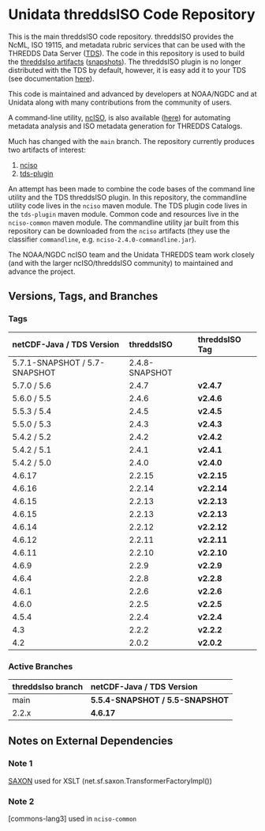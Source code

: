 # Unidata threddsISO Code Repository

This is the main threddsISO code repository.
threddsISO provides the NcML, ISO 19115, and metadata rubric services that can be used with the THREDDS Data Server ([TDS]).
The code in this repository is used to build the [threddsIso artifacts][Maven_artifacts] ([snapshots][Maven_artifacts_snapshots]).
The threddsISO plugin is no longer distributed with the TDS by default, however, it is easy add it to your TDS (see documentation [here][ncISO_TDS_docs]).

This code is maintained and advanced by developers at NOAA/NGDC and at Unidata along with many contributions from the community of users.

A command-line utility, [ncISO], is also available ([here][ncISO]) for automating metadata analysis and ISO metadata generation for THREDDS Catalogs.

Much has changed with the `main` branch.
The repository currently produces two artifacts of interest:

1. [nciso](https://artifacts.unidata.ucar.edu/service/rest/repository/browse/unidata-all/EDS/nciso/)
2. [tds-plugin](https://artifacts.unidata.ucar.edu/service/rest/repository/browse/unidata-all/EDS/tds-plugin/)

An attempt has been made to combine the code bases of the command line utility and the TDS threddsISO plugin.
In this repository, the commandline utility code lives in the `nciso` maven module.
The TDS plugin code lives in the `tds-plugin` maven module.
Common code and resources live in the `nciso-common` maven module.
The commandline utility jar built from this repository can be downloaded from the `nciso` artifacts (they use the classifier `commandline`, e.g. `nciso-2.4.0-commandline.jar`).

The NOAA/NGDC ncISO team and the Unidata THREDDS team work closely (and with the larger ncISO/threddsISO community) to maintained and advance the project.

## Versions, Tags, and Branches

### Tags

| netCDF-Java / TDS Version     | threddsISO     | threddsISO Tag |
|:------------------------------|:---------------|:---------------|
| 5.7.1-SNAPSHOT / 5.7-SNAPSHOT | 2.4.8-SNAPSHOT |                |
| 5.7.0 / 5.6                   | 2.4.7          | **v2.4.7**     |
| 5.6.0 / 5.5                   | 2.4.6          | **v2.4.6**     |
| 5.5.3 / 5.4                   | 2.4.5          | **v2.4.5**     |
| 5.5.0 / 5.3                   | 2.4.3          | **v2.4.3**     |
| 5.4.2 / 5.2                   | 2.4.2          | **v2.4.2**     |
| 5.4.2 / 5.1                   | 2.4.1          | **v2.4.1**     |
| 5.4.2 / 5.0                   | 2.4.0          | **v2.4.0**     |
| 4.6.17                        | 2.2.15         | **v2.2.15**    |
| 4.6.16                        | 2.2.14         | **v2.2.14**    |
| 4.6.15                        | 2.2.13         | **v2.2.13**    |
| 4.6.15                        | 2.2.13         | **v2.2.13**    |
| 4.6.14                        | 2.2.12         | **v2.2.12**    |
| 4.6.12                        | 2.2.11         | **v2.2.11**    |
| 4.6.11                        | 2.2.10         | **v2.2.10**    |
| 4.6.9                         | 2.2.9          | **v2.2.9**     |
| 4.6.4                         | 2.2.8          | **v2.2.8**     |
| 4.6.1                         | 2.2.6          | **v2.2.6**     |
| 4.6.0                         | 2.2.5          | **v2.2.5**     |
| 4.5.4                         | 2.2.4          | **v2.2.4**     |
| 4.3                           | 2.2.2          | **v2.2.2**     |
| 4.2                           | 2.0.2          | **v2.0.2**     |

### Active Branches

| threddsIso branch | netCDF-Java / TDS Version         |
|:------------------|:----------------------------------|
| main              | **5.5.4-SNAPSHOT / 5.5-SNAPSHOT** |
| 2.2.x             | **4.6.17**                        |

## Notes on External Dependencies

### <a name="Note_1"></a> Note 1
[SAXON] used for XSLT (net.sf.saxon.TransformerFactoryImpl())

### <a name="Note_2"></a> Note 2
[commons-lang3] used in `nciso-common`

[ncISO]: https://github.com/NOAA-PMEL/uafnciso
[TDS]: http://www.unidata.ucar.edu/software/tds/current/
[ncISO_TDS_docs]: https://docs.unidata.ucar.edu/tds/current/userguide/iso_metadata.html

[Maven_artifacts]: https://artifacts.unidata.ucar.edu/service/rest/repository/browse/unidata-releases/EDS/
[Maven_artifacts_snapshots]: https://artifacts.unidata.ucar.edu/service/rest/repository/browse/unidata-snapshots/EDS/

[JDOM]: http://www.jdom.org/
[SAXON]: http://saxon.sourceforge.net/
[commons-lang]: http://commons.apache.org/proper/commons-lang/